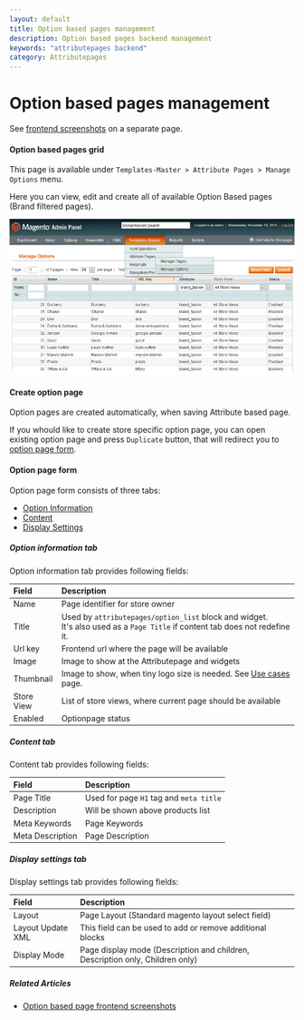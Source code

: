```yaml
---
layout: default
title: Option based pages management
description: Option based pages backend management
keywords: "attributepages backend"
category: Attributepages
---
```


# Option based pages management

See [frontend screenshots](/extensions/attributepages/option-based-page/frontend/) 
on a separate page.

#### Option based pages grid

This page is available under `Templates-Master > Attribute Pages > Manage Options`
menu.

Here you can view, edit and create all of available Option Based pages
(Brand filtered pages).

![Option based pages grid](/images/attributepages/option-based-page/backend/grid.png)

#### Create option page

Option pages are created automatically, when saving Attribute based page.

If you whould like to create store specific option page, you can open existing
option page and press `Duplicate` button, that will redirect you to 
[option page form](#option-page-form).

#### Option page form

Option page form consists of three tabs:

- [Option Information](#page-information-tab)
- [Content](#content-tab)
- [Display Settings](#display-settings-tab)

##### Option information tab

Option information tab provides following fields:

Field | Description
:-----|:-----------
Name | Page identifier for store owner
Title | Used by `attributepages/option_list` block and widget.<br/> It's also used as a `Page Title` if content tab does not redefine it.
Url key | Frontend url where the page will be available
Image | Image to show at the Attributepage and widgets
Thumbnail | Image to show, when tiny logo size is needed. See [Use cases](/extensions/attributepages/use-cases/) page.
Store View | List of store views, where current page should be available
Enabled | Optionpage status

##### Content tab

Content tab provides following fields:

Field | Description
:-----|:-----------
Page Title | Used for page `H1` tag and `meta title`
Description | Will be shown above products list
Meta Keywords | Page Keywords
Meta Description | Page Description

##### Display settings tab

Display settings tab provides following fields:

Field | Description
:-----|:-----------
Layout | Page Layout (Standard magento layout select field)
Layout Update XML | This field can be used to add or remove additional blocks
Display Mode | Page display mode (Description and children, Description only, Children only)

##### Related Articles
- [Option based page frontend screenshots](/extensions/attributepages/option-based-page/frontend/)
